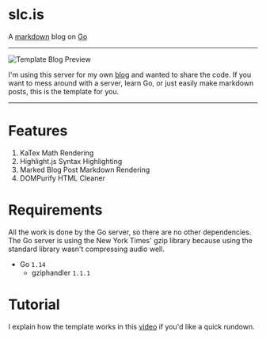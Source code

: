 # slc.is
A [markdown](https://guides.github.com/features/mastering-markdown/#GitHub-flavored-markdown) blog on [Go](https://github.com/splch/slc.is/blob/main/main.go)

---

![Template Blog Preview](https://storage.googleapis.com/replit/images/1631650064891_b45a150cd76c08fef39303cbcf6087ad.png)

I'm using this server for my own [blog](https://slc.is) and wanted to share the code. If you want to mess around with a server, learn Go, or just easily make markdown posts, this is the template for you.

---

# Features

1. KaTex Math Rendering
2. Highlight.js Syntax Highlighting
3. Marked Blog Post Markdown Rendering
4. DOMPurify HTML Cleaner

# Requirements

All the work is done by the Go server, so there are no other dependencies. The Go server is using the New York Times' gzip library because using the standard library wasn't compressing audio well.

- Go `1.14`
  - gziphandler `1.1.1`

# Tutorial

I explain how the template works in this [video](https://youtu.be/3qFqnuqIcm8) if you'd like a quick rundown.
